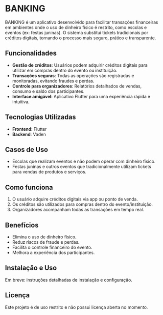 # BANKING

BANKING é um aplicativo desenvolvido para facilitar transações financeiras em ambientes onde o uso de dinheiro físico é restrito, como escolas e eventos (ex: festas juninas). O sistema substitui tickets tradicionais por créditos digitais, tornando o processo mais seguro, prático e transparente.

## Funcionalidades

- **Gestão de créditos**: Usuários podem adquirir créditos digitais para utilizar em compras dentro do evento ou instituição.
- **Transações seguras**: Todas as operações são registradas e monitoradas, evitando fraudes e perdas.
- **Controle para organizadores**: Relatórios detalhados de vendas, consumo e saldo dos participantes.
- **Interface amigável**: Aplicativo Flutter para uma experiência rápida e intuitiva.

## Tecnologias Utilizadas

- **Frontend**: Flutter
- **Backend**: Vaden

## Casos de Uso

- Escolas que realizam eventos e não podem operar com dinheiro físico.
- Festas juninas e outros eventos que tradicionalmente utilizam tickets para vendas de produtos e serviços.

## Como funciona

1. O usuário adquire créditos digitais via app ou ponto de venda.
2. Os créditos são utilizados para compras dentro do evento/instituição.
3. Organizadores acompanham todas as transações em tempo real.

## Benefícios

- Elimina o uso de dinheiro físico.
- Reduz riscos de fraude e perdas.
- Facilita o controle financeiro do evento.
- Melhora a experiência dos participantes.

## Instalação e Uso

Em breve: instruções detalhadas de instalação e configuração.

## Licença

Este projeto é de uso restrito e não possui licença aberta no momento.
